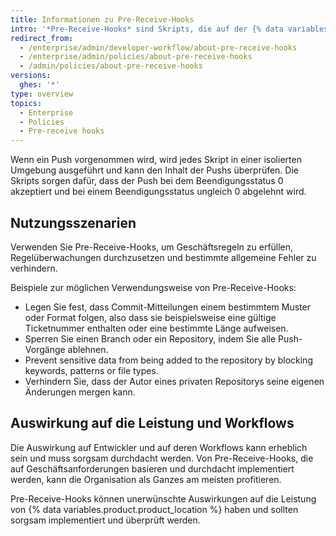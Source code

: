 ```yaml
---
title: Informationen zu Pre-Receive-Hooks
intro: '*Pre-Receive-Hooks* sind Skripts, die auf der {% data variables.product.prodname_ghe_server %}-Appliance ausgeführt werden, die Sie zum Implementieren von Qualitätsprüfungen verwenden können.'
redirect_from:
  - /enterprise/admin/developer-workflow/about-pre-receive-hooks
  - /enterprise/admin/policies/about-pre-receive-hooks
  - /admin/policies/about-pre-receive-hooks
versions:
  ghes: '*'
type: overview
topics:
  - Enterprise
  - Policies
  - Pre-receive hooks
---
```


Wenn ein Push vorgenommen wird, wird jedes Skript in einer isolierten Umgebung ausgeführt und kann den Inhalt der Pushs überprüfen. Die Skripts sorgen dafür, dass der Push bei dem Beendigungsstatus 0 akzeptiert und bei einem Beendigungsstatus ungleich 0 abgelehnt wird.

## Nutzungsszenarien
Verwenden Sie Pre-Receive-Hooks, um Geschäftsregeln zu erfüllen, Regelüberwachungen durchzusetzen und bestimmte allgemeine Fehler zu verhindern.

Beispiele zur möglichen Verwendungsweise von Pre-Receive-Hooks:

- Legen Sie fest, dass Commit-Mitteilungen einem bestimmtem Muster oder Format folgen, also dass sie beispielsweise eine gültige Ticketnummer enthalten oder eine bestimmte Länge aufweisen.
- Sperren Sie einen Branch oder ein Repository, indem Sie alle Push-Vorgänge ablehnen.
- Prevent sensitive data from being added to the repository by blocking keywords, patterns or file types.
- Verhindern Sie, dass der Autor eines privaten Repositorys seine eigenen Änderungen mergen kann.

## Auswirkung auf die Leistung und Workflows
Die Auswirkung auf Entwickler und auf deren Workflows kann erheblich sein und muss sorgsam durchdacht werden. Von Pre-Receive-Hooks, die auf Geschäftsanforderungen basieren und durchdacht implementiert werden, kann die Organisation als Ganzes am meisten profitieren.

Pre-Receive-Hooks können unerwünschte Auswirkungen auf die Leistung von {% data variables.product.product_location %} haben und sollten sorgsam implementiert und überprüft werden.
